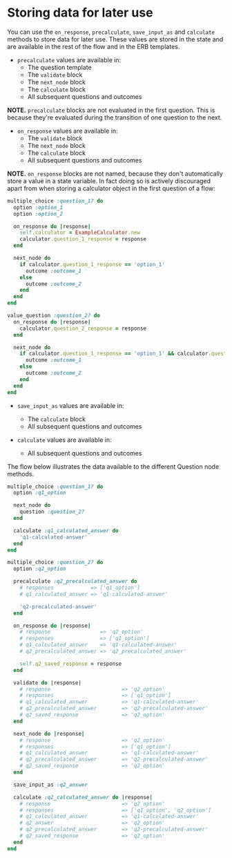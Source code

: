 # Storing data for later use

You can use the `on_response`, `precalculate`, `save_input_as` and `calculate` methods to store data for later use. These values are stored in the state and are available in the rest of the flow and in the ERB templates.

* `precalculate` values are available in:
  * The question template
  * The `validate` block
  * The `next_node` block
  * The `calculate` block
  * All subsequent questions and outcomes

__NOTE.__ `precalculate` blocks are not evaluated in the first question. This is because they're evaluated during the transition of one question to the next.

* `on_response` values are available in:
  * The `validate` block
  * The `next_node` block
  * The `calculate` block
  * All subsequent questions and outcomes

__NOTE.__ `on_response` blocks are not named, because they don't automatically store a value in a state variable. In fact doing so is actively discouraged apart from when storing a calculator object in the first question of a flow:

```ruby
multiple_choice :question_1? do
  option :option_1
  option :option_2

  on_response do |response|
    self.calculator = ExampleCalculator.new
    calculator.question_1_response = response
  end

  next_node do
    if calculator.question_1_response == 'option_1'
      outcome :outcome_1
    else
      outcome :outcome_2
    end
  end
end

value_question :question_2? do
  on_response do |response|
    calculator.question_2_response = response
  end

  next_node do
    if calculator.question_1_response == 'option_1' && calculator.question_2_response == 'London'
      outcome :outcome_1
    else
      outcome :outcome_2
    end
  end
end
```

* `save_input_as` values are available in:
  * The `calculate` block
  * All subsequent questions and outcomes

* `calculate` values are available in:
  * All subsequent questions and outcomes

The flow below illustrates the data available to the different Question node methods.

```ruby
multiple_choice :question_1? do
  option :q1_option

  next_node do
    question :question_2?
  end

  calculate :q1_calculated_answer do
    'q1-calculated-answer'
  end
end

multiple_choice :question_2? do
  option :q2_option

  precalculate :q2_precalculated_answer do
    # responses            => ['q1_option']
    # q1_calculated_answer => 'q1-calculated-answer'

    'q2-precalculated-answer'
  end

  on_response do |response|
    # response                => 'q2_option'
    # responses               => ['q1_option']
    # q1_calculated_answer    => 'q1-calculated-answer'
    # q2_precalculated_answer => 'q2_precalculated_answer'

    self.q2_saved_response = response
  end

  validate do |response|
    # response                       => 'q2_option'
    # responses                      => ['q1_option']
    # q1_calculated_answer           => 'q1-calculated-answer'
    # q2_precalculated_answer        => 'q2-precalculated-answer'
    # q2_saved_response              => 'q2_option'
  end

  next_node do |response|
    # response                       => 'q2_option'
    # responses                      => ['q1_option']
    # q1_calculated_answer           => 'q1-calculated-answer'
    # q2_precalculated_answer        => 'q2-precalculated-answer'
    # q2_saved_response              => 'q2_option'
  end

  save_input_as :q2_answer

  calculate :q2_calculated_answer do |response|
    # response                       => 'q2_option'
    # responses                      => ['q1_option', 'q2_option']
    # q1_calculated_answer           => 'q1-calculated-answer'
    # q2_answer                      => 'q2_option'
    # q2_precalculated_answer        => 'q2-precalculated-answer'
    # q2_saved_response              => 'q2_option'
  end
end
```
